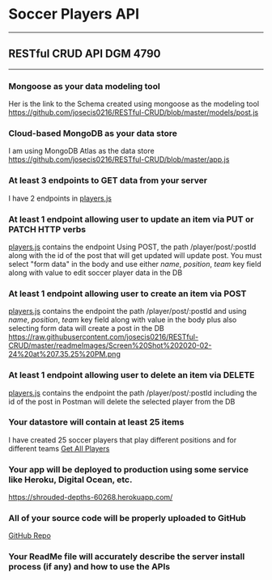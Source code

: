 # Soccer Players API
---
## RESTful CRUD API DGM 4790
---
### Mongoose as your data modeling tool
Her is the link to the Schema created using mongoose as the modeling tool
https://github.com/josecis0216/RESTful-CRUD/blob/master/models/post.js
### Cloud-based MongoDB as your data store
I am using MongoDB Atlas as the data store 
https://github.com/josecis0216/RESTful-CRUD/blob/master/app.js
### At least 3 endpoints to GET data from your server
I have 2 endpoints in [players.js](https://github.com/josecis0216/RESTful-CRUD/blob/master/routes/players.js)
### At least 1 endpoint allowing user to update an item via PUT or PATCH HTTP verbs
[players.js](https://github.com/josecis0216/RESTful-CRUD/blob/master/routes/players.js) contains the endpoint
Using POST, the path /player/post/:postId along with the id of the post that will get updated will update post. You must select
"form data" in the body and use either *name*, *position*, *team* key field along with value to edit soccer player data
in the DB
### At least 1 endpoint allowing user to create an item via POST
[players.js](https://github.com/josecis0216/RESTful-CRUD/blob/master/routes/players.js) contains the endpoint
the path /player/post/:postId and using *name*, *position*, *team* key field along with value in the body plus also selecting
form data will create a post in the DB
https://raw.githubusercontent.com/josecis0216/RESTful-CRUD/master/readmeImages/Screen%20Shot%202020-02-24%20at%207.35.25%20PM.png
### At least 1 endpoint allowing user to delete an item via DELETE
[players.js](https://github.com/josecis0216/RESTful-CRUD/blob/master/routes/players.js) contains the endpoint
the path /player/post/:postId including the id of the post in Postman will delete the selected player from the DB
### Your datastore will contain at least 25 items
I have created 25 soccer players that play different positions and for different teams
[Get All Players](https://shrouded-depths-60268.herokuapp.com/player/posts)
### Your app will be deployed to production using some service like Heroku, Digital Ocean, etc.
https://shrouded-depths-60268.herokuapp.com/
### All of your source code will be properly uploaded to GitHub
[GitHub Repo](https://github.com/josecis0216/RESTful-CRUD)
### Your ReadMe file will accurately describe the server install process (if any) and how to use the APIs